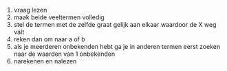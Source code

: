 1. vraag lezen 
2. maak beide veeltermen volledig
3. stel de termen met de zelfde graat gelijk aan elkaar waardoor de X weg valt 
4. reken dan om naar a of b
5. als je meerderen onbekenden hebt ga je in anderen termen eerst zoeken naar de waarden van 1 onbekenden 
6. narekenen en nalezen 